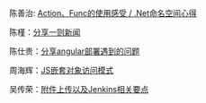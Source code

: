 陈善治: [Action、Func的使用感受 / .Net命名空间心得](陈善治/index.md)

陈槿：[分享一则新闻](陈槿/news.md)

陈仕贵：[分享angular部署遇到的问题](陈仕贵/index.md)

周海辉：[JS嵌套对象访问模式](周海辉/index.md)

吴传荣：[附件上传以及Jenkins相关要点](吴传荣/index.md)